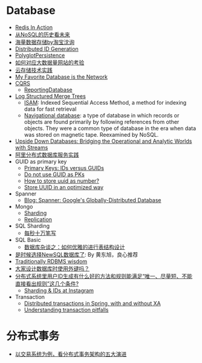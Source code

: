 # Database
+ [Redis In Action](http://www.amazon.com/Redis-Action-Josiah-L-Carlson/dp/1617290858)
+ [从NoSQL的历史看未来](http://mp.weixin.qq.com/s?__biz=MzAwMDU1MTE1OQ==&mid=209753217&idx=1&sn=d3a021a7bd959cbf92ffc658336b2387)
+ [海量数据存储by淘宝沈询](http://blog.sina.com.cn/s/articlelist_1765738567_0_1.html)
+ [Distributed ID Generation](http://instagram-engineering.tumblr.com/post/10853187575/sharding-ids-at-instagram)
+ [PolyglotPersistence](http://martinfowler.com/bliki/PolyglotPersistence.html)
+ [如何对应大数据量网站的考验](http://blog.csdn.net/cutesource/article/details/5164516)
+ [云存储技术实践](http://open.qiniudn.com/cloud-storage-tech.pdf)
+ [My Favorite Database is the Network](lucumr.pocoo.org/2013/11/17/my-favorite-database/)
+ [CQRS](http://martinfowler.com/bliki/CQRS.html)
    + [ReportingDatabase](http://martinfowler.com/bliki/ReportingDatabase.html)
+ [Log Structured Merge Trees](http://www.benstopford.com/2015/02/14/log-structured-merge-trees/)
    + [ISAM](https://en.wikipedia.org/wiki/ISAM): Indexed Sequential Access Method, a method for indexing data for fast retrieval
    + [Navigational database](https://en.wikipedia.org/wiki/Navigational_database): a type of database in which records or objects are found primarily by following references from other objects. They were a common type of database in the era when data was stored on magnetic tape. Reexamined by NoSQL.
+ [Upside Down Databases: Bridging the Operational and Analytic Worlds with Streams](http://www.benstopford.com/2015/04/07/upside-down-databases-bridging-the-operational-and-analytic-worlds-with-streams/)
+ [阿里分布式数据库服务实践](http://v.youku.com/v_show/id_XODMyMzk2OTUy.html)
+ GUID as primary key
    + [Primary Keys: IDs versus GUIDs](http://blog.codinghorror.com/primary-keys-ids-versus-guids/)
    + [Do not use GUID as PKs](http://stackoverflow.com/a/7578500)
    + [How to store uuid as number?](http://stackoverflow.com/questions/10950202/how-to-store-uuid-as-number)
    + [Store UUID in an optimized way](https://www.percona.com/blog/2014/12/19/store-uuid-optimized-way/)
+ Spanner
    + [Blog: Spanner: Google's Globally-Distributed Database](http://muratbuffalo.blogspot.com/2013/07/spanner-googles-globally-distributed_4.html)
+ Mongo
    + [Sharding](https://docs.mongodb.com/manual/sharding/)
    + [Replication](https://docs.mongodb.com/manual/replication/)
+ SQL Sharding
    + [每秒十万笔写](http://dbaplus.cn/news-21-420-1.html)
+ SQL Basic
    + [数据库杂谈之：如何优雅的进行表结构设计](https://zhuanlan.zhihu.com/p/20785905)
+ [是时候选择NewSQL数据库了](http://wetest.qq.com/lab/view/258.html): By 黄东旭，良心推荐
+ [Traditionally RDBMS wisdom](http://hpts.ws/papers/2013/allwrong.pdf)
+ [大家设计数据库时使用外键吗？](https://www.zhihu.com/question/19600081)
+ [分布式系统里用户ID生成有什么好的方法和规则能满足“唯一、尽量短、不能直接看出规则”这几个条件?](https://www.zhihu.com/question/20180484)
    + [Sharding & IDs at Instagram](http://instagram-engineering.tumblr.com/post/10853187575/sharding-ids-at-instagram)
+ Transaction
    + [Distributed transactions in Spring, with and without XA](http://www.javaworld.com/article/2077963/open-source-tools/distributed-transactions-in-spring--with-and-without-xa.html)
    + [Understanding transaction pitfalls](http://www.ibm.com/developerworks/java/library/j-ts1/index.html)

# 分布式事务
+ [以交易系统为例，看分布式事务架构的五大演进](http://dbaplus.cn/news-21-1175-1.html)
